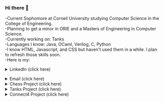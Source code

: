 ### Hi there 👋

-Current Sophomore at Cornell University studying Computer Science in the College of Engineering.<br/>
-Planning to get a minor in ORIE and a Masters of Engineering in Computer Science.<br/>
-Currently working on: Tanks<br/>
-Languages I know: Java, OCaml, Verilog, C, Python<br/>
-I know HTML, Javascript, and CSS but haven't used them in a while. I plan to refresh those skills soon.<br/>
-Here is my: <details><summary>LinkedIn (click here)</summary><p> https://www.linkedin.com/in/mitchellegray/ </p></details>
<details><summary>Email (click here)</summary><p> meg346@cornell.edu</p> </details>


 
<details><summary>Chess Project (click here)</summary>https://github.com/MitchellGray100/Chess</br><img src="https://raw.githubusercontent.com/MitchellGray100/Chess/main/readMeImages/ChessGIFSmall.gif" width="700" alt="Chess Project Image"> </img><img src="https://github.com/MitchellGray100/Chess/blob/main/readMeImages/ScalingGIF.gif" width="700" alt="Chess Project Image"> </img></details>
 
<details><summary>Tanks Project (click here)</summary>https://github.com/MitchellGray100/Tanks</br><img src="https://github.com/MitchellGray100/Tanks/blob/main/readMeImages/ShieldGIF.gif" width="700" alt="Tanks Project Image"> </img>
<img src="https://github.com/MitchellGray100/Tanks/blob/main/readMeImages/WheelGIF.gif" width="700" alt="Tanks Project Image"> </img>
<img src="https://github.com/MitchellGray100/Tanks/blob/main/readMeImages/AIGIF.gif" width="700" alt="Tanks Project Image"> </img></details>

<details><summary>Connect4 Project (click here)</summary>https://github.com/MitchellGray100/Connect4</br><img src="https://github.com/MitchellGray100/Connect4/blob/main/Images/Connect4%20Gif.gif" width="700" alt="Connect4 Project Image"> </img></details>





